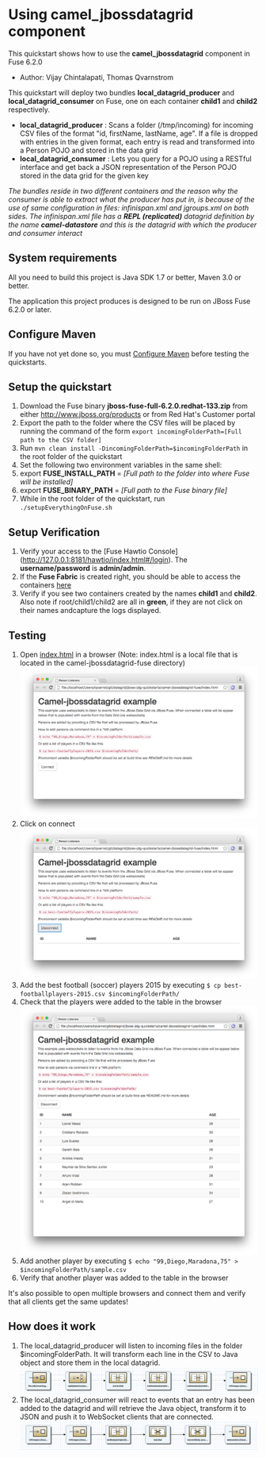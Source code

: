 Using __camel_jbossdatagrid__ component
===========================================================
This quickstart shows how to use the __camel_jbossdatagrid__ component in Fuse 6.2.0
* Author: Vijay Chintalapati, Thomas Qvarnstrom

This quickstart will deploy two bundles __local_datagrid_producer__ and __local_datagrid_consumer__ on Fuse, one on each container __child1__ and __child2__ respectively.

* __local_datagrid_producer__ : Scans a folder (/tmp/incoming) for incoming CSV files of the format "id, firstName, lastName, age". If a file is dropped with entries in the given format, each entry is read and transformed into a Person POJO and stored in the data grid
* __local_datagrid_consumer__ : Lets you query for a POJO using a RESTful interface and get back  a JSON representation of the Person POJO stored in the data grid for the given key

_The bundles reside in two different containers and the reason why the consumer is able to extract what the producer has put in, is because of the use of same configuration in files: infinispan.xml and jgroups.xml on both sides. The infinispan.xml file has a **REPL (replicated)** datagrid definition by the name **camel-datastore** and this is the datagrid with which the producer and consumer interact_

System requirements
-------------------

All you need to build this project is Java SDK 1.7 or better, Maven 3.0 or better.

The application this project produces is designed to be run on JBoss Fuse 6.2.0 or later.
 
Configure Maven
---------------

If you have not yet done so, you must [Configure Maven](https://github.com/jboss-developer/jboss-developer-shared-resources/blob/master/guides/CONFIGURE_MAVEN.md#configure-maven-to-build-and-deploy-the-quickstarts) before testing the quickstarts.

Setup the quickstart
----------------------

1. Download the Fuse binary __jboss-fuse-full-6.2.0.redhat-133.zip__ from either http://www.jboss.org/products or from Red Hat's Customer portal
2. Export the path to the folder where the CSV files will be placed by running the command of the form `export incomingFolderPath=[Full path to the CSV folder]`
3. Run `mvn clean install -DincomingFolderPath=$incomingFolderPath` in the root folder of the quickstart
4. Set the following two environment variables in the same shell: 
  1. export __FUSE_INSTALL_PATH__ = _[Full path to the folder into where Fuse will be installed]_ 
  2. export __FUSE_BINARY_PATH__ = _[Full path to the Fuse binary file]_ 
5. While in the root folder of the quickstart, run `./setupEverythingOnFuse.sh`

Setup Verification
------------------

1. Verify your access to the [Fuse Hawtio Console] (http://127.0.0.1:8181/hawtio/index.html#/login). The __username/password__ is __admin/admin__.
2. If the __Fuse Fabric__ is created right, you should be able to access the containers [here](http://127.0.0.1:8181/hawtio/index.html#/fabric/containers)
3. Verify if you see two containers created by the names __child1__ and __child2__. Also note if root/child1/child2 are all in __green__, if they are not click on their names andcapture the logs displayed.  

Testing
-------

1. Open [index.html](./index.html) in a browser (Note: index.html is a local file that is located in the camel-jbossdatagrid-fuse directory)
   ![](images/index-html-1.png)
2. Click on connect
   ![](images/index-html-2.png)
2. Add the best football (soccer) players 2015 by executing `$ cp best-footballplayers-2015.csv $incomingFolderPath/`
3. Check that the players were added to the table in the browser
   ![](images/index-html-3.png)
4. Add another player by executing `$ echo "99,Diego,Maradona,75" > $incomingFolderPath/sample.csv`
5. Verify that another player was added to the table in the browser

It's also possible to open multiple browsers and connect them and verify that all clients get the same updates!

How does it work
----------------
1. The local\_datagrid_producer will listen to incoming files in the folder $incomingFolderPath. It will transform each line in the CSV to Java object and store them in the local datagrid.
   ![](images/camel-producer.png)
2. The local\_datagrid_consumer will react to events that an entry has been added to the datagrid and will retrieve the Java object, transform it to JSON and push it to WebSocket clients that are connected.   
   ![](images/camel-consumer.png)
